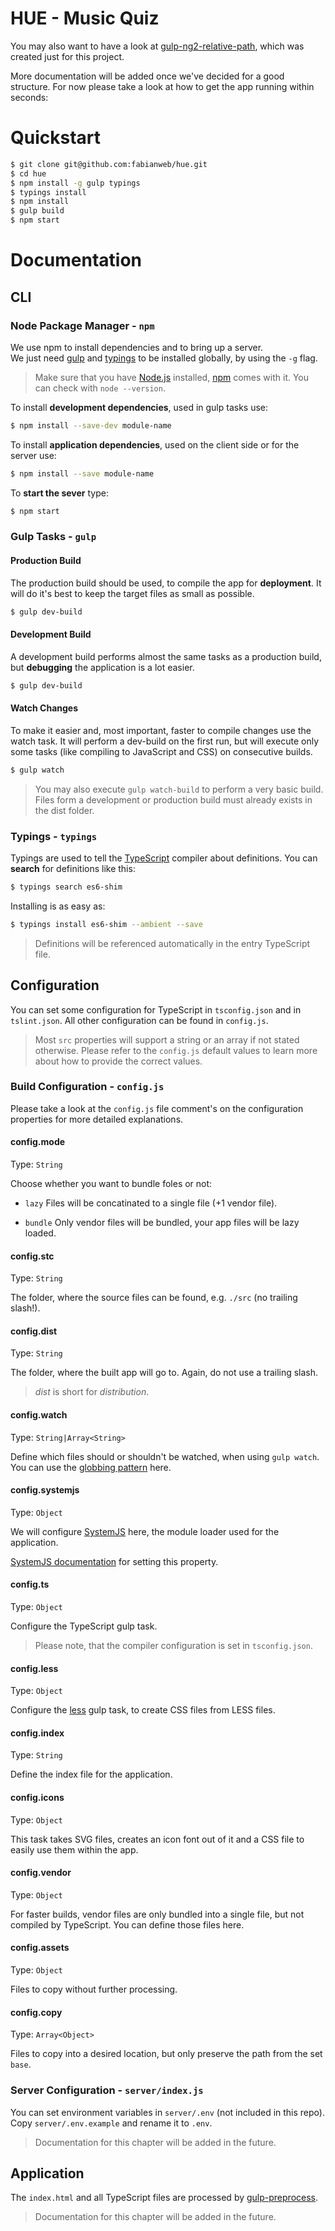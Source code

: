 # HUE - Music Quiz

You may also want to have a look at
[gulp-ng2-relative-path](https://github.com/fabianweb/gulp-ng2-relative-path),
which was created just for this project.  

More documentation will be added once we've decided for a good structure. For now please take a look at how to get the app running within seconds:

# Quickstart

```sh
$ git clone git@github.com:fabianweb/hue.git
$ cd hue
$ npm install -g gulp typings
$ typings install
$ npm install
$ gulp build
$ npm start
```

# Documentation

## CLI

### Node Package Manager - `npm`

We use npm to install dependencies and to bring up a server.  
We just need [gulp](http://gulpjs.com) and [typings](https://github.com/typings/typings) to be installed globally, by using the `-g` flag.

> Make sure that you have [Node.js](https://nodejs.org/) installed, [npm](http://npmjs.com) comes
> with it. You can check with `node --version`.

To install **development dependencies**, used in gulp tasks use:

```sh
$ npm install --save-dev module-name
```

To install **application dependencies**, used on the client side or for the server use:

```sh
$ npm install --save module-name
```

To **start the sever** type:

```sh
$ npm start
```

### Gulp Tasks - `gulp`

#### Production Build

The production build should be used, to compile the app for **deployment**.
It will do it's best to keep the target files as small as possible.

```sh
$ gulp dev-build
```

#### Development Build

A development build performs almost the same tasks as a production build, but
**debugging** the application is a lot easier.

```sh
$ gulp dev-build
```

#### Watch Changes

To make it easier and, most important, faster to compile changes use the
watch task. It will perform a dev-build on the first run, but will
execute only some tasks (like compiling to JavaScript and CSS) on
consecutive builds.

```sh
$ gulp watch
```

> You may also execute `gulp watch-build` to perform a very basic build. Files
form a development or production build must already exists in the dist folder.

### Typings - `typings`

Typings are used to tell the [TypeScript](https://www.typescriptlang.org)
compiler about definitions. You can **search** for definitions like this:

```sh
$ typings search es6-shim
```

Installing is as easy as:

```sh
$ typings install es6-shim --ambient --save
```

> Definitions will be referenced automatically in the entry TypeScript file.

## Configuration

You can set some configuration for TypeScript in `tsconfig.json` and in
`tslint.json`. All other configuration can be found in `config.js`.

> Most `src` properties will support a string or an array if not stated otherwise.
> Please refer to the `config.js` default values to learn more about how to provide
> the correct values.

### Build Configuration - `config.js`

Please take a look at the `config.js` file comment's on the configuration
properties for more detailed explanations.

#### config.mode

Type: `String`  

Choose whether you want to bundle foles or not:

- `lazy`
      Files will be concatinated to a single file (+1 vendor file).

- `bundle`
      Only vendor files will be bundled, your app files will be lazy loaded.

#### config.stc

Type: `String`  

The folder, where the source files can be found, e.g. `./src` (no trailing slash!).

#### config.dist

Type: `String`  

The folder, where the built app will go to. Again, do not use a trailing slash.

> *dist* is short for *distribution*.

#### config.watch

Type: `String|Array<String>`

Define which files should or shouldn't be watched, when using `gulp watch`.
You can use the [globbing pattern](https://www.npmjs.com/package/minimatch) here.

#### config.systemjs

Type: `Object`  

We will configure [SystemJS](https://github.com/systemjs/systemjs) here,
the module loader used for the application.  

[SystemJS documentation](https://github.com/systemjs/systemjs/tree/master/docs)
for setting this property.

#### config.ts

Type: `Object`  

Configure the TypeScript gulp task.

> Please note, that the compiler configuration is set in `tsconfig.json`.

#### config.less

Type: `Object`  

Configure the [less](http://lesscss.org) gulp task, to create CSS files
from LESS files.

#### config.index

Type: `String`  

Define the index file for the application.

#### config.icons

Type: `Object`  

This task takes SVG files, creates an icon font out of it and a CSS
file to easily use them within the app.

#### config.vendor

Type: `Object`  

For faster builds, vendor files are only bundled into a single file,
but not compiled by TypeScript. You can define those files here.

#### config.assets

Type: `Object`  

Files to copy without further processing.


#### config.copy

Type: `Array<Object>`  

Files to copy into a desired location, but only preserve the path from the set `base`.

### Server Configuration - `server/index.js`

You can set environment variables in `server/.env` (not included in this repo).
Copy `server/.env.example` and rename it to `.env`.

> Documentation for this chapter will be added in the future.

## Application

The `index.html` and all TypeScript files are processed by
[gulp-preprocess](https://github.com/jas/gulp-preprocess).

> Documentation for this chapter will be added in the future.
